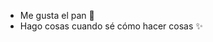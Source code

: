 - Me gusta el pan 🍞
- Hago cosas cuando sé cómo hacer cosas ✨
<!---A thousand stars won't be enough--->
